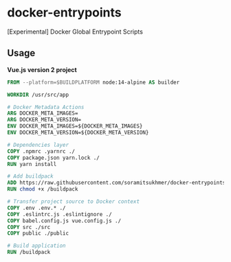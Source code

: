 # docker-entrypoints
[Experimental] Docker Global Entrypoint Scripts

## Usage

**Vue.js version 2 project**

```Dockerfile
FROM --platform=$BUILDPLATFORM node:14-alpine AS builder

WORKDIR /usr/src/app

# Docker Metadata Actions
ARG DOCKER_META_IMAGES=
ARG DOCKER_META_VERSION=
ENV DOCKER_META_IMAGES=${DOCKER_META_IMAGES}
ENV DOCKER_META_VERSION=${DOCKER_META_VERSION}

# Dependencies layer
COPY .npmrc .yarnrc ./
COPY package.json yarn.lock ./
RUN yarn install

# Add buildpack
ADD https://raw.githubusercontent.com/soramitsukhmer/docker-entrypoints/main/nodejs/vue2/buildpack /buildpack
RUN chmod +x /buildpack

# Transfer project source to Docker context
COPY .env .env.* ./
COPY .eslintrc.js .eslintignore ./
COPY babel.config.js vue.config.js ./
COPY src ./src
COPY public ./public

# Build application
RUN /buildpack
```

